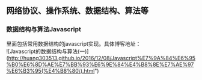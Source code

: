 ## 网络协议、操作系统、数据结构、算法等

### 数据结构与算法Javascript

里面包括常用数据结构的javascript实现。具体博客地址：</br>
![Javascript的数据结构与算法(一)](http://huang303513.github.io/2016/12/08/Javascript%E7%9A%84%E6%95%B0%E6%8D%AE%E7%BB%93%E6%9E%84%E4%B8%8E%E7%AE%97%E6%B3%95(%E4%B8%80\).html")

